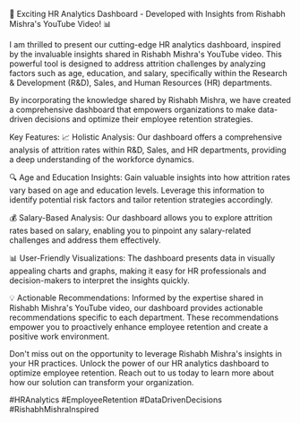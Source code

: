 📢 Exciting HR Analytics Dashboard - Developed with Insights from Rishabh Mishra's YouTube Video! 📊

I am thrilled to present our cutting-edge HR analytics dashboard, inspired by the invaluable insights shared in Rishabh Mishra's YouTube video. This powerful tool is designed to address attrition challenges by analyzing factors such as age, education, and salary, specifically within the Research & Development (R&D), Sales, and Human Resources (HR) departments.

By incorporating the knowledge shared by Rishabh Mishra, we have created a comprehensive dashboard that empowers organizations to make data-driven decisions and optimize their employee retention strategies.

Key Features:
📈 Holistic Analysis: Our dashboard offers a comprehensive analysis of attrition rates within R&D, Sales, and HR departments, providing a deep understanding of the workforce dynamics.

🔍 Age and Education Insights: Gain valuable insights into how attrition rates vary based on age and education levels. Leverage this information to identify potential risk factors and tailor retention strategies accordingly.

💰 Salary-Based Analysis: Our dashboard allows you to explore attrition rates based on salary, enabling you to pinpoint any salary-related challenges and address them effectively.

📊 User-Friendly Visualizations: The dashboard presents data in visually appealing charts and graphs, making it easy for HR professionals and decision-makers to interpret the insights quickly.

💡 Actionable Recommendations: Informed by the expertise shared in Rishabh Mishra's YouTube video, our dashboard provides actionable recommendations specific to each department. These recommendations empower you to proactively enhance employee retention and create a positive work environment.

Don't miss out on the opportunity to leverage Rishabh Mishra's insights in your HR practices. Unlock the power of our HR analytics dashboard to optimize employee retention. Reach out to us today to learn more about how our solution can transform your organization.

#HRAnalytics #EmployeeRetention #DataDrivenDecisions #RishabhMishraInspired
